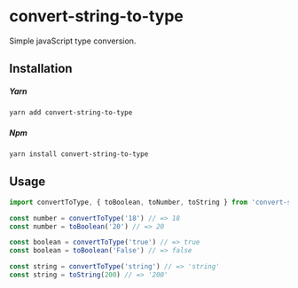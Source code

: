 # convert-string-to-type

Simple javaScript type conversion.

## Installation

##### Yarn

```sh
yarn add convert-string-to-type
```

##### Npm

```sh
yarn install convert-string-to-type
```

## Usage

```js
import convertToType, { toBoolean, toNumber, toString } from 'convert-string-to-type'

const number = convertToType('18') // => 18
const number = toBoolean('20') // => 20

const boolean = convertToType('true') // => true
const boolean = toBoolean('False') // => false

const string = convertToType('string') // => 'string'
const string = toString(200) // => '200'
```
